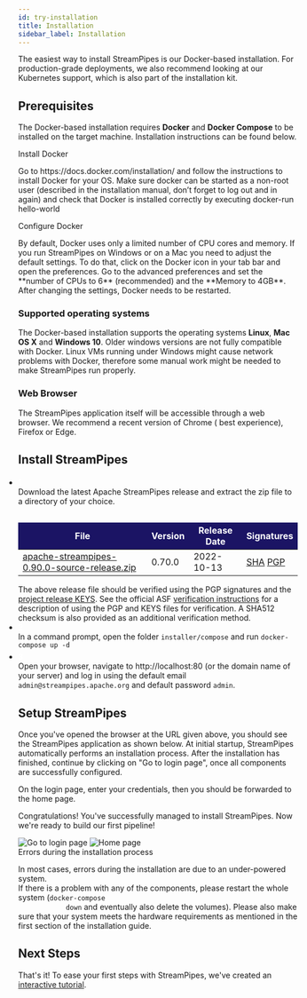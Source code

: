```yaml
---
id: try-installation
title: Installation
sidebar_label: Installation
---
```


The easiest way to install StreamPipes is our Docker-based installation. For production-grade deployments, we also
recommend looking at our Kubernetes support, which is also part of the installation kit.

## Prerequisites

The Docker-based installation requires **Docker** and **Docker Compose** to be installed on the target machine.
Installation instructions can be found below.

<div class="admonition info">
    <div class="admonition-title">Install Docker</div>
    <p>Go to https://docs.docker.com/installation/ and follow the instructions to install Docker for your OS. Make sure
        docker can be started as a non-root user (described in the installation manual, don’t forget to log out and in
        again) and check that Docker is installed correctly by executing docker-run hello-world</p>
</div>

<div class="admonition info">
    <div class="admonition-title">Configure Docker</div>
    <p>By default, Docker uses only a limited number of CPU cores and memory.
        If you run StreamPipes on Windows or on a Mac you need to adjust the default settings.
        To do that, click on the Docker icon in your tab bar and open the preferences.
        Go to the advanced preferences and set the **number of CPUs to 6** (recommended) and the **Memory to 4GB**.
        After changing the settings, Docker needs to be restarted.</p></div>

### Supported operating systems

The Docker-based installation supports the operating systems **Linux**, **Mac OS X** and **Windows 10**. Older windows
versions are not fully compatible with Docker. Linux VMs running under Windows might cause network problems with Docker,
therefore some manual work might be needed to make StreamPipes run properly.

### Web Browser

The StreamPipes application itself will be accessible through a web browser. We recommend a recent version of Chrome (
best experience), Firefox or Edge.

## Install StreamPipes

<ul style="padding-left:0">
    <li class="installation-step" style="margin-top:20px;">
        <div class="wrapper-container" style="">
            <div class="wrapper-step">
              <span class="fa-stack fa-2x">
                   <i class="fas fa-circle fa-stack-2x sp-color-green"></i>
                   <strong class="fa-stack-1x" style="color:white;">1</strong>
              </span>
            </div>
            <div class="wrapper-instruction">
                Download the latest Apache StreamPipes release and extract the zip file to a directory of your choice.
                <table class="table" style="margin-top:30px;">
                    <thead>
                    <tr style="background:rgb(27, 20, 100);color:white;">
                        <th scope="col" style="border-bottom:0px;border-top:0px;">File</th>
                        <th scope="col" style="border-bottom:0px;border-top:0px;">Version</th>
                        <th scope="col" style="border-bottom:0px;border-top:0px;">Release Date</th>
                        <th scope="col" style="border-bottom:0px;border-top:0px;">Signatures</th>
                    </tr>
                    </thead>
                    <tbody>
                    <tr>
                        <td>
                            <a href="https://www.apache.org/dyn/mirrors/mirrors.cgi?action=download&filename=streampipes/0.90.0/apache-streampipes-0.90.0-source-release.zip">apache-streampipes-0.90.0-source-release.zip</a>
                        </td>
                        <td>0.70.0</td>
                        <td>2022-10-13</td>
                        <td>
                            <a href="https://downloads.apache.org/streampipes/0.90.0/apache-streampipes-0.90.0-source-release.zip.sha512">SHA</a>
                            <a href="https://downloads.apache.org/streampipes/0.90.0/apache-streampipes-0.90.0-source-release.zip.asc">PGP</a>
                        </td>
                    </tr>
                    </tbody>
                </table>
                <div class="row">
                    <div class="alert alert-info" role="alert">
                        The above release file should be verified using the PGP signatures and the <a
                            href="https://downloads.apache.org/streampipes/KEYS">project release KEYS</a>. See the
                        official ASF <a target="asf" href="https://www.apache.org/dyn/closer.cgi#verify">verification
                        instructions</a> for a description of using the PGP and KEYS files for verification. A SHA512
                        checksum is also provided as an additional verification method.
                    </div>
                </div>
            </div>
        </div>
    </li>
    <li class="installation-step">
        <div class="wrapper-container">
            <div class="wrapper-step">
              <span class="fa-stack fa-2x">
                   <i class="fas fa-circle fa-stack-2x sp-color-green"></i>
                   <strong class="fa-stack-1x" style="color:white;">2</strong>
              </span>
            </div>
            <div class="wrapper-instruction">
                <div style="margin-bottom:5px;">In a command prompt, open the folder <code>installer/compose</code> and
                    run <code>docker-compose up -d</code>
                </div>
            </div>
        </div>
    </li>
    <li class="installation-step">
        <div class="wrapper-container" style="align-items: center;justify-content: center;">
            <div class="wrapper-step">
                <span class="fa-stack fa-2x">
                     <i class="fas fa-circle fa-stack-2x sp-color-green"></i>
                     <strong class="fa-stack-1x" style="color:white;">3</strong>
                </span>
            </div>
            <div class="wrapper-instruction">
                Open your browser, navigate to http://localhost:80 (or the domain name of your server) and log in using
                the default email <code>admin@streampipes.apache.org</code> and default password <code>admin</code>.
            </div>
        </div>
    </li>
</ul>

## Setup StreamPipes

Once you've opened the browser at the URL given above, you should see the StreamPipes application as shown below. At
initial startup, StreamPipes automatically performs an installation process.
After the installation has finished, continue by clicking on "Go to login
page", once all components are successfully configured.

On the login page, enter your credentials, then you should be forwarded to the home page.

Congratulations! You've successfully managed to install StreamPipes. Now we're ready to build our first pipeline!

<div class="my-carousel docs-carousel">
    <img src="/docs/img/01_try-installation/03_login.png" alt="Go to login page">
    <img src="/docs/img/01_try-installation/04_home.png" alt="Home page">
</div>

<div class="admonition error">
    <div class="admonition-title">Errors during the installation process</div>
    <p>In most cases, errors during the installation are due to an under-powered system.<br/>
        If there is a problem with any of the components, please restart the whole system (<code>docker-compose
            down</code> and eventually also delete the volumes).
        Please also make sure that your system meets the hardware requirements as mentioned in the first section of the
        installation guide.</p>
</div>

## Next Steps

That's it! To ease your first steps with StreamPipes, we've created an [interactive tutorial](01_try-tutorial.md).
